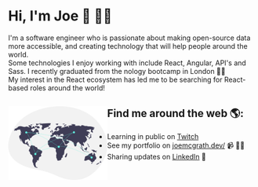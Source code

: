 # Hi, I'm Joe 👋 👨‍💻


I'm a software engineer who is passionate about making open-source data more accessible, and creating technology that will help people around the world. <br />
Some technologies I enjoy working with include React, Angular, API's and Sass. I recently graduated from the nology bootcamp in London 🧑‍🎓 <br />
My interest in the React ecosystem has led me to be searching for React-based roles around the world!

## Find me around the web 🌎: <a href="https://github.com/sponsors/M0nica"><img align="left" height="150" padding="20" margin="20" src="https://raw.githubusercontent.com/jdmcgrath/jdmcgrath/44ee783a22836f0b1b653a725e0ab9c77e93afe6/world.svg"></a>
- Learning in public on <a href="https://www.twitch.tv/joebi1kenobi">Twitch</a> 
- See my portfolio on <a href="https://joemcgrath.dev/">joemcgrath.dev/</a> 📹 ✍🏾
- Sharing updates on <a href="https://www.linkedin.com/in/joseph-daniel-mcgrath/">LinkedIn</a> 💼
